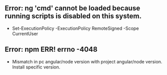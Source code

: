 ## Error: ng 'cmd' cannot be loaded because running scripts is disabled on this system.
- Set-ExecutionPolicy -ExecutionPolicy RemoteSigned -Scope CurrentUser

## Error: npm ERR! errno -4048
- Mismatch in pc angular/node version with project angular/node version. Install specific version.

